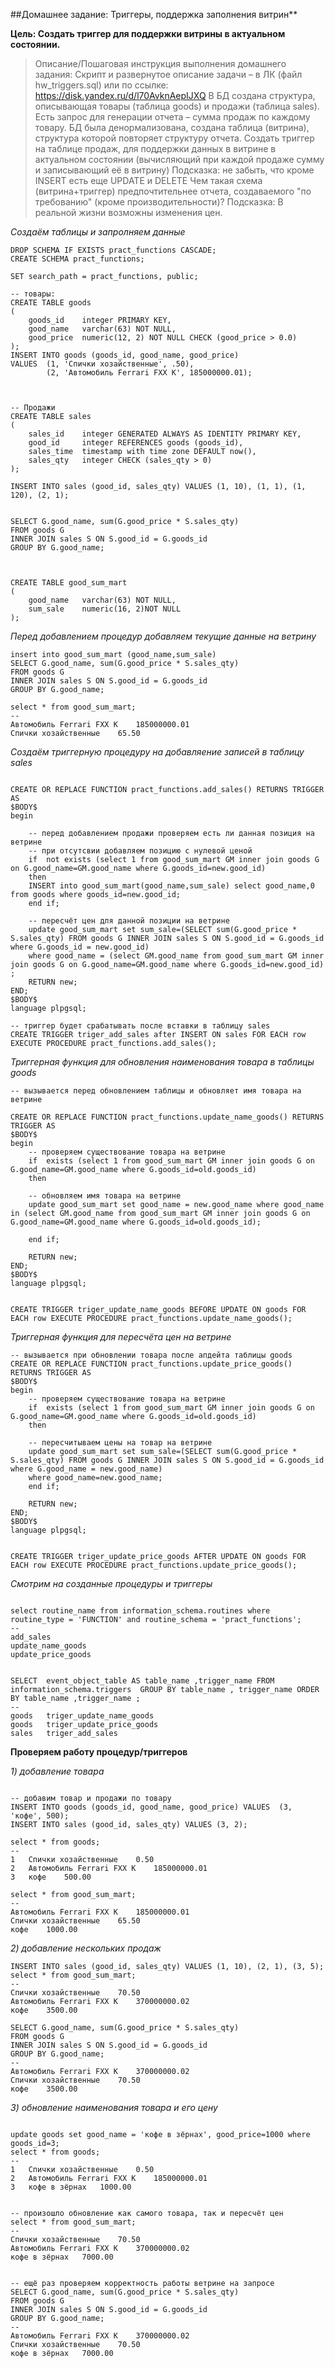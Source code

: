 ##Домашнее задание: Триггеры, поддержка заполнения витрин**

**Цель: Создать триггер для поддержки витрины в актуальном состоянии.**


> Описание/Пошаговая инструкция выполнения домашнего задания:
> Скрипт и развернутое описание задачи – в ЛК (файл hw_triggers.sql) или по ссылке: https://disk.yandex.ru/d/l70AvknAepIJXQ
> В БД создана структура, описывающая товары (таблица goods) и продажи (таблица sales).
> Есть запрос для генерации отчета – сумма продаж по каждому товару.
> БД была денормализована, создана таблица (витрина), структура которой повторяет структуру отчета.
> Создать триггер на таблице продаж, для поддержки данных в витрине в актуальном состоянии (вычисляющий при каждой продаже сумму и записывающий её в витрину)
> Подсказка: не забыть, что кроме INSERT есть еще UPDATE и DELETE
> Чем такая схема (витрина+триггер) предпочтительнее отчета, создаваемого "по требованию" (кроме производительности)?
> Подсказка: В реальной жизни возможны изменения цен.



*Создаём таблицы и запролняем данные*
```
DROP SCHEMA IF EXISTS pract_functions CASCADE;
CREATE SCHEMA pract_functions;

SET search_path = pract_functions, public;

-- товары:
CREATE TABLE goods
(
    goods_id    integer PRIMARY KEY,
    good_name   varchar(63) NOT NULL,
    good_price  numeric(12, 2) NOT NULL CHECK (good_price > 0.0)
);
INSERT INTO goods (goods_id, good_name, good_price)
VALUES 	(1, 'Спички хозайственные', .50),
		(2, 'Автомобиль Ferrari FXX K', 185000000.01);
	


-- Продажи
CREATE TABLE sales
(
    sales_id    integer GENERATED ALWAYS AS IDENTITY PRIMARY KEY,
    good_id     integer REFERENCES goods (goods_id),
    sales_time  timestamp with time zone DEFAULT now(),
    sales_qty   integer CHECK (sales_qty > 0)
);

INSERT INTO sales (good_id, sales_qty) VALUES (1, 10), (1, 1), (1, 120), (2, 1);


SELECT G.good_name, sum(G.good_price * S.sales_qty)
FROM goods G
INNER JOIN sales S ON S.good_id = G.goods_id
GROUP BY G.good_name;



CREATE TABLE good_sum_mart
(
	good_name   varchar(63) NOT NULL,
	sum_sale	numeric(16, 2)NOT NULL
);
```


*Перед добавлением процедур добавляем текущие данные на ветрину*

```
insert into good_sum_mart (good_name,sum_sale)
SELECT G.good_name, sum(G.good_price * S.sales_qty)
FROM goods G
INNER JOIN sales S ON S.good_id = G.goods_id
GROUP BY G.good_name;

select * from good_sum_mart;
--
Автомобиль Ferrari FXX K	185000000.01
Спички хозайственные	65.50
```


*Cоздаём триггерную процедуру на добавляение записей в таблицу sales*
```

CREATE OR REPLACE FUNCTION pract_functions.add_sales() RETURNS TRIGGER AS
$BODY$
begin

	-- перед добавлением продажи проверяем есть ли данная позиция на ветрине
	-- при отсутсвии добавляем позицию с нулевой ценой
	if  not exists (select 1 from good_sum_mart GM inner join goods G on G.good_name=GM.good_name where G.goods_id=new.good_id)
	then 
	INSERT into good_sum_mart(good_name,sum_sale) select good_name,0 from goods where goods_id=new.good_id;
	end if;

	-- пересчёт цен для данной позиции на ветрине
	update good_sum_mart set sum_sale=(SELECT sum(G.good_price * S.sales_qty) FROM goods G INNER JOIN sales S ON S.good_id = G.goods_id where G.goods_id = new.good_id)
	where good_name = (select GM.good_name from good_sum_mart GM inner join goods G on G.good_name=GM.good_name where G.goods_id=new.good_id)	;
	RETURN new;   
END;
$BODY$
language plpgsql;

-- триггер будет срабатывать после вставки в таблицу sales
CREATE TRIGGER triger_add_sales after INSERT ON sales FOR EACH row EXECUTE PROCEDURE pract_functions.add_sales();

```


*Триггерная функция для обновления наименования товара в таблицы goods*
```
-- вызывается перед обновлением таблицы и обновляет имя товара на ветрине

CREATE OR REPLACE FUNCTION pract_functions.update_name_goods() RETURNS TRIGGER AS
$BODY$
begin
	-- проверяем существование товара на ветрине
	if  exists (select 1 from good_sum_mart GM inner join goods G on G.good_name=GM.good_name where G.goods_id=old.goods_id)
	then 

	-- обновляем имя товара на ветрине
	update good_sum_mart set good_name = new.good_name where good_name in (select GM.good_name from good_sum_mart GM inner join goods G on G.good_name=GM.good_name where G.goods_id=old.goods_id);	

	end if;

	RETURN new;   
END;
$BODY$
language plpgsql;


CREATE TRIGGER triger_update_name_goods BEFORE UPDATE ON goods FOR EACH row EXECUTE PROCEDURE pract_functions.update_name_goods();
```


*Триггерная функция для пересчёта цен на ветрине*
```
-- вызывается при обновлении товара после апдейта таблицы goods
CREATE OR REPLACE FUNCTION pract_functions.update_price_goods() RETURNS TRIGGER AS
$BODY$
begin
	-- проверяем существование товара на ветрине
	if  exists (select 1 from good_sum_mart GM inner join goods G on G.good_name=GM.good_name where G.goods_id=old.goods_id)
	then 

	-- пересчитываем цены на товар на ветрине
	update good_sum_mart set sum_sale=(SELECT sum(G.good_price * S.sales_qty) FROM goods G INNER JOIN sales S ON S.good_id = G.goods_id where G.good_name = new.good_name)
	where good_name=new.good_name;
	end if;

	RETURN new;   
END;
$BODY$
language plpgsql;


CREATE TRIGGER triger_update_price_goods AFTER UPDATE ON goods FOR EACH row EXECUTE PROCEDURE pract_functions.update_price_goods();
```





*Смотрим на созданные процедуры и триггеры*

```

select routine_name from information_schema.routines where routine_type = 'FUNCTION' and routine_schema = 'pract_functions';
--
add_sales
update_name_goods
update_price_goods

   
SELECT  event_object_table AS table_name ,trigger_name FROM information_schema.triggers  GROUP BY table_name , trigger_name ORDER BY table_name ,trigger_name ;   
--
goods	triger_update_name_goods
goods	triger_update_price_goods
sales	triger_add_sales

```


**Проверяем работу процедур/триггеров**
   
   
*1) добавление товара*
```

-- добавим товар и продажи по товару
INSERT INTO goods (goods_id, good_name, good_price) VALUES 	(3, 'кофе', 500);
INSERT INTO sales (good_id, sales_qty) VALUES (3, 2);

select * from goods;
--
1	Спички хозайственные	0.50
2	Автомобиль Ferrari FXX K	185000000.01
3	кофе	500.00

select * from good_sum_mart;
--
Автомобиль Ferrari FXX K	185000000.01
Спички хозайственные	65.50
кофе	1000.00
```


*2) добавление нескольких продаж*
```
INSERT INTO sales (good_id, sales_qty) VALUES (1, 10), (2, 1), (3, 5);
select * from good_sum_mart;
--
Спички хозайственные	70.50
Автомобиль Ferrari FXX K	370000000.02
кофе	3500.00

SELECT G.good_name, sum(G.good_price * S.sales_qty)
FROM goods G
INNER JOIN sales S ON S.good_id = G.goods_id
GROUP BY G.good_name;
--
Автомобиль Ferrari FXX K	370000000.02
Спички хозайственные	70.50
кофе	3500.00
```


*3) обновление наименования товара и его цену*
```

update goods set good_name = 'кофе в зёрнах', good_price=1000 where goods_id=3;
select * from goods;
--
1	Спички хозайственные	0.50
2	Автомобиль Ferrari FXX K	185000000.01
3	кофе в зёрнах	1000.00


-- произошло обновление как самого товара, так и пересчёт цен
select * from good_sum_mart;
--
Спички хозайственные	70.50
Автомобиль Ferrari FXX K	370000000.02
кофе в зёрнах	7000.00


-- ещё раз проверяем корректность работы ветрине на запросе
SELECT G.good_name, sum(G.good_price * S.sales_qty)
FROM goods G
INNER JOIN sales S ON S.good_id = G.goods_id
GROUP BY G.good_name;
--
Автомобиль Ferrari FXX K	370000000.02
Спички хозайственные	70.50
кофе в зёрнах	7000.00
```





